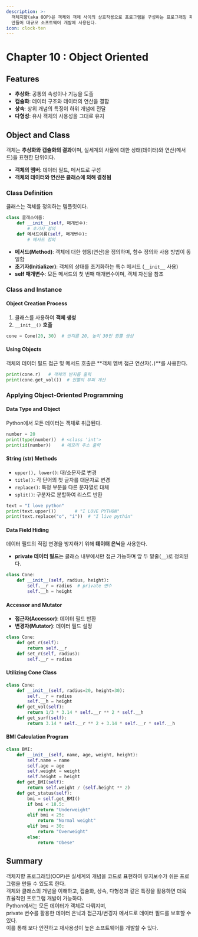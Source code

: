 ```yaml
---
description: >-
  객체지향(aka OOP)은 객체와 객체 사이의 상호작용으로 프로그램을 구성하는 프로그래밍 패러다임이다. 프로그램을 유연하고 변경을 쉽게
  만들어 대규모 소프트웨어 개발에 사용된다.
icon: clock-ten
---
```


# Chapter 10 : Object Oriented

## Features&#x20;

* **추상화**: 공통의 속성이나 기능을 도출
* **캡슐화**: 데이터 구조와 데이터의 연산을 결합
* **상속**: 상위 개념의 특징이 하위 개념에 전달
* **다형성**: 유사 객체의 사용성을 그대로 유지

## Object and Class

객체는 **추상화와 캡슐화의 결과**이며, 실세계의 사물에 대한 상태(데이터)와 연산(메서드)을 표현한 단위이다.

* **객체의 멤버**: 데이터 필드, 메서드로 구성
* **객체의 데이터와 연산은 클래스에 의해 결정됨**

### Class Definition

클래스는 객체를 정의하는 템플릿이다.

```python
class 클래스이름:
    def __init__(self, 매개변수):
        # 초기자 정의
    def 메서드이름(self, 매개변수):
        # 메서드 정의
```

* **메서드(Method)**: 객체에 대한 행동(연산)을 정의하며, 함수 정의와 사용 방법이 동일함
* **초기자(Initializer)**: 객체의 상태를 초기화하는 특수 메서드 (`__init__` 사용)
* **self 매개변수**: 모든 메서드의 첫 번째 매개변수이며, 객체 자신을 참조

### Class and Instance

#### Object Creation Process

1. 클래스를 사용하여 **객체 생성**
2. `__init__()` **호출**

```python
cone = Cone(20, 30)  # 반지름 20, 높이 30인 원뿔 생성
```

#### Using Objects

객체의 데이터 필드 접근 및 메서드 호출은 \*\*객체 멤버 접근 연산자(`.`)\*\*를 사용한다.

```python
print(cone.r)   # 객체의 반지름 출력
print(cone.get_vol())  # 원뿔의 부피 계산
```

### Applying Object-Oriented Programming

#### Data Type and Object

Python에서 모든 데이터는 객체로 취급된다.

```python
number = 20
print(type(number))  # <class 'int'>
print(id(number))    # 메모리 주소 출력
```

#### String (str) Methods

* `upper(), lower()`: 대/소문자로 변경
* `title()`: 각 단어의 첫 글자를 대문자로 변경
* `replace()`: 특정 부분을 다른 문자열로 대체
* `split()`: 구분자로 분할하여 리스트 반환

```python
text = "I love python"
print(text.upper())       # "I LOVE PYTHON"
print(text.replace("o", "i"))  # "I live pythin"
```

#### Data Field Hiding

데이터 필드의 직접 변경을 방지하기 위해 **데이터 은닉**을 사용한다.

* **private 데이터 필드**는 클래스 내부에서만 접근 가능하며 앞 두 밑줄(`__`)로 정의된다.

```python
class Cone:
    def __init__(self, radius, height):
        self.__r = radius  # private 변수
        self.__h = height
```

#### Accessor and Mutator

* **접근자(Accessor)**: 데이터 필드 반환
* **변경자(Mutator)**: 데이터 필드 설정

```python
class Cone:
    def get_r(self):
        return self.__r
    def set_r(self, radius):
        self.__r = radius
```

#### Utilizing Cone Class

```python
class Cone:
    def __init__(self, radius=20, height=30):
        self.__r = radius
        self.__h = height
    def get_vol(self):
        return 1/3 * 3.14 * self.__r ** 2 * self.__h
    def get_surf(self):
        return 3.14 * self.__r ** 2 + 3.14 * self.__r * self.__h
```

#### BMI Calculation Program

```python
class BMI:
    def __init__(self, name, age, weight, height):
        self.name = name
        self.age = age
        self.weight = weight
        self.height = height
    def get_BMI(self):
        return self.weight / (self.height ** 2)
    def get_status(self):
        bmi = self.get_BMI()
        if bmi < 18.5:
            return "Underweight"
        elif bmi < 25:
            return "Normal weight"
        elif bmi < 30:
            return "Overweight"
        else:
            return "Obese"
```

## Summary

객체지향 프로그래밍(OOP)은 실세계의 개념을 코드로 표현하여 유지보수가 쉬운 프로그램을 만들 수 있도록 한다. \
객체와 클래스의 개념을 이해하고, 캡슐화, 상속, 다형성과 같은 특징을 활용하면 더욱 효율적인 프로그램 개발이 가능하다. \
Python에서는 모든 데이터가 객체로 다뤄지며,\
&#x20;private 변수를 활용한 데이터 은닉과 접근자/변경자 메서드로 데이터 필드를 보호할 수 있다. \
이를 통해 보다 안전하고 재사용성이 높은 소프트웨어를 개발할 수 있다.
